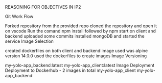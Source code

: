 REASONING FOR OBJECTIVES  IN IP2

Git Work Flow

Forked repository from the provided repo cloned the repository and open it on vscode Run the comand npm install followed by npm start on client and backend uploaded some commits installed mongoDB and started the service
Image Selection

created dockerfiles on both client and backend image used was alpine version 14.0.0 used the dockerfiles to create images
Image Versioning

my-yolo-app_backend:latest my-yolo-app_client:latest
Image Deployment
Deployment to Dockerhub - 2 images in total
my-yolo-app_client
my-yolo-app_backend
